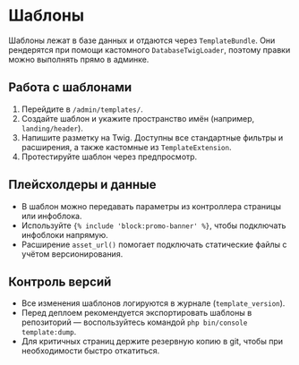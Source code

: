 # Шаблоны

Шаблоны лежат в базе данных и отдаются через `TemplateBundle`. Они рендерятся при помощи кастомного `DatabaseTwigLoader`, поэтому правки можно выполнять прямо в админке.

## Работа с шаблонами

1. Перейдите в `/admin/templates/`.
2. Создайте шаблон и укажите пространство имён (например, `landing/header`).
3. Напишите разметку на Twig. Доступны все стандартные фильтры и расширения, а также кастомные из `TemplateExtension`.
4. Протестируйте шаблон через предпросмотр.

## Плейсхолдеры и данные

- В шаблон можно передавать параметры из контроллера страницы или инфоблока.
- Используйте `{% include 'block:promo-banner' %}`, чтобы подключать инфоблоки напрямую.
- Расширение `asset_url()` помогает подключать статические файлы с учётом версионирования.

## Контроль версий

- Все изменения шаблонов логируются в журнале (`template_version`).
- Перед деплоем рекомендуется экспортировать шаблоны в репозиторий — воспользуйтесь командой `php bin/console template:dump`.
- Для критичных страниц держите резервную копию в git, чтобы при необходимости быстро откатиться.
